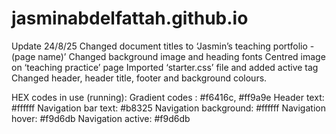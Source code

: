 # jasminabdelfattah.github.io
Update 24/8/25
Changed document titles to ‘Jasmin’s teaching portfolio - (page name)’
Changed background image and heading fonts
Centred image on ‘teaching practice’ page
Imported ‘starter.css’ file and added active tag
Changed header, header title, footer and background colours. 

HEX codes in use (running):
Gradient codes : #f6416c, #ff9a9e
Header text: #ffffff
Navigation bar text: #b8325
Navigation background: #ffffff
Navigation hover: #f9d6db
Navigation active: #f9d6db
